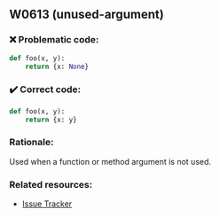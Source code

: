 ## W0613 (unused-argument)

### :x: Problematic code:

```python
def foo(x, y):
    return {x: None}
```

### :heavy_check_mark: Correct code:

```python
def foo(x, y):
    return {x: y}
```

### Rationale:

Used when a function or method argument is not used.

### Related resources:

- [Issue Tracker](https://github.com/PyCQA/pylint/issues?q=is%3Aissue+%22unused-argument%22+OR+%22W0613%22)
